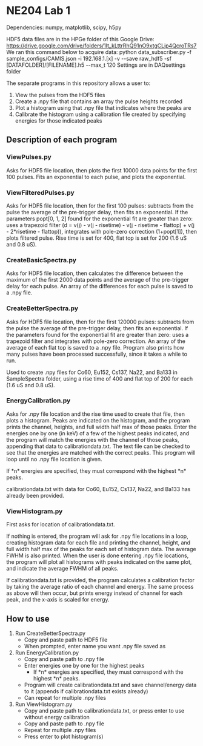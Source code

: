 # NE204 Lab 1

Dependencies: numpy, matplotlib, scipy, h5py

HDF5 data files are in the HPGe folder of this Google Drive: <https://drive.google.com/drive/folders/1lt_kLttrRhQ91nO9xtgCLip4QcroTRs7>
We ran this command below to acquire data:
python data_subscriber.py -f sample_configs/CAMIS.json -i 192.168.1.[x] -v --save raw_hdf5 -sf [DATAFOLDER]/[FILENAME].h5 --max_t 120
Settings are in DAQsettings folder

The separate programs in this repository allows a user to:

1. View the pulses from the HDF5 files
2. Create a .npy file that contains an array the pulse heights recorded
3. Plot a histogram using that .npy file that indicates where the peaks are
4. Calibrate the histogram using a calibration file created by specifying energies for those indicated peaks

## Description of each program

### ViewPulses.py

Asks for HDF5 file location, then plots the first 10000 data points for the first 100 pulses. Fits an exponential to each pulse, and plots the exponential.

### ViewFilteredPulses.py

Asks for HDF5 file location, then for the first 100 pulses: subtracts from the pulse the average of the pre-trigger delay, then fits an exponential. If the parameters popt[0, 1, 2] found for the exponential fit are greater than zero: uses a trapezoid filter (d = v(j) - v(j - risetime) - v(j - risetime - flattop) + v(j - 2*risetime - flattop)), integrates with pole-zero correction (1+popt[1]), then plots filtered pulse. Rise time is set for 400, flat top is set for 200 (1.6 uS and 0.8 uS).

### CreateBasicSpectra.py

Asks for HDF5 file location, then calculates the difference between the maximum of the first 2000 data points and the average of the pre-trigger delay for each pulse. An array of the differences for each pulse is saved to a .npy file.

### CreateBetterSpectra.py

Asks for HDF5 file location, then for the first 120000 pulses: subtracts from the pulse the average of the pre-trigger delay, then fits an exponential. If the parameters found for the exponential fit are greater than zero: uses a trapezoid filter and integrates with pole-zero correction. An array of the average of each flat top is saved to a .npy file. Program also prints how many pulses have been processed successfully, since it takes a while to run.

Used to create .npy files for Co60, Eu152, Cs137, Na22, and Ba133 in SampleSpectra folder, using a rise time of 400 and flat top of 200 for each (1.6 uS and 0.8 uS).

### EnergyCalibration.py

Asks for .npy file location and the rise time used to create that file, then plots a histogram. Peaks are indicated on the histogram, and the program prints the channel, heights, and full width half max of those peaks. Enter the energies one by one (in keV) of a few of the highest peaks indicated, and the program will match the energies with the channel of those peaks, appending that data to calibrationdata.txt. The text file can be checked to see that the energies are matched with the correct peaks. This program will loop until no .npy file location is given.

If \*n\* energies are specified, they must correspond with the highest \*n\* peaks.

calibrationdata.txt with data for Co60, Eu152, Cs137, Na22, and Ba133 has already been provided.

### ViewHistogram.py

First asks for location of calibrationdata.txt.

If nothing is entered, the program will ask for .npy file locations in a loop, creating histogram data for each file and printing the channel, height, and full width half max of the peaks for each set of histogram data. The average FWHM is also printed. When the user is done entering .npy file locations, the program will plot all histograms with peaks indicated on the same plot, and indicate the average FWHM of all peaks.

If calibrationdata.txt is provided, the program calculates a calibration factor by taking the average ratio of each channel and energy. The same process as above will then occur, but prints energy instead of channel for each peak, and the x-axis is scaled for energy.

## How to use

1. Run CreateBetterSpectra.py
   - Copy and paste path to HDF5 file
   - When prompted, enter name you want .npy file saved as
2. Run EnergyCalibration.py
   - Copy and paste path to .npy file
   - Enter energies one by one for the highest peaks
     - If \*n\* energies are specified, they must correspond with the highest \*n\* peaks.
   - Program will create calibrationdata.txt and save channel/energy data to it (appends if calibrationdata.txt exists already)
   - Can repeat for multiple .npy files
3. Run ViewHistogram.py
   - Copy and paste path to calibrationdata.txt, or press enter to use without energy calibration
   - Copy and paste path to .npy file
   - Repeat for multiple .npy files
   - Press enter to plot histogram(s)